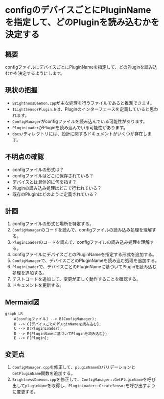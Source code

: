 # configのデバイスごとにPluginNameを指定して、どのPluginを読み込むかを決定する

## 概要

configファイルにデバイスごとにPluginNameを指定して、どのPluginを読み込むかを決定するようにします。

## 現状の把握

*   `BrightnessDaemon.cpp`が主な処理を行うファイルであると推測できます。
*   `ILightSensorPlugin.h`は、Pluginのインターフェースを定義していると思われます。
*   `ConfigManager`がconfigファイルを読み込んでいる可能性があります。
*   `PluginLoader`がPluginを読み込んでいる可能性があります。
*   `docs/`ディレクトリには、設計に関するドキュメントがいくつか存在します。

## 不明点の確認

*   configファイルの形式は？
*   configファイルはどこに保存されている？
*   デバイスとは具体的に何を指す？
*   Pluginの読み込み処理はどこで行われている？
*   既存のPluginはどのように定義されている？

## 計画

1.  configファイルの形式と場所を特定する。
2.  `ConfigManager`のコードを読んで、configファイルの読み込み処理を理解する。
3.  `PluginLoader`のコードを読んで、configファイルの読み込み処理を理解する。
4.  configファイルにデバイスごとのPluginNameを指定する形式を追加する。
5.  `ConfigManager`で、デバイスごとのPluginNameを読み込む処理を追加する。
6.  `PluginLoader`で、デバイスごとのPluginNameに基づいてPluginを読み込む処理を追加する。
7.  テストコードを追加して、変更が正しく動作することを確認する。
8.  ドキュメントを更新する。

## Mermaid図

```mermaid
graph LR
    A[configファイル] --> B(ConfigManager);
    B --> C{デバイスごとのPluginNameを読み込む};
    C --> D(PluginLoader);
    D --> E{PluginNameに基づいてPluginを読み込む};
    E --> F[Plugin];
```

## 変更点

1.  `ConfigManager.cpp`を修正して、`pluginName`のバリデーションと`GetPluginName`関数を追加する。
2.  `BrightnessDaemon.cpp`を修正して、`ConfigManager::GetPluginName`を呼び出して`pluginName`を取得し、`PluginLoader::CreateSensor`を呼び出すように変更する。
